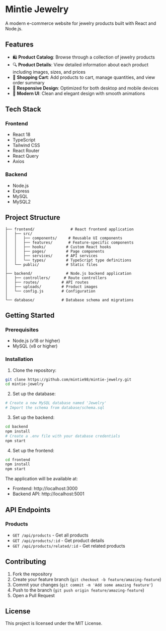 # Mintie Jewelry

A modern e-commerce website for jewelry products built with React and Node.js.

## Features

- 🛍️ **Product Catalog**: Browse through a collection of jewelry products
- 🔍 **Product Details**: View detailed information about each product including images, sizes, and prices
- 🛒 **Shopping Cart**: Add products to cart, manage quantities, and view order summary
- 📱 **Responsive Design**: Optimized for both desktop and mobile devices
- 🎨 **Modern UI**: Clean and elegant design with smooth animations

## Tech Stack

### Frontend
- React 18
- TypeScript
- Tailwind CSS
- React Router
- React Query
- Axios

### Backend
- Node.js
- Express
- MySQL
- MySQL2

## Project Structure

```
├── frontend/                # React frontend application
│   ├── src/
│   │   ├── components/     # Reusable UI components
│   │   ├── features/       # Feature-specific components
│   │   ├── hooks/         # Custom React hooks
│   │   ├── pages/         # Page components
│   │   ├── services/      # API services
│   │   └── types/         # TypeScript type definitions
│   └── public/            # Static files
│
├── backend/               # Node.js backend application
│   ├── controllers/      # Route controllers
│   ├── routes/          # API routes
│   ├── uploads/         # Product images
│   └── config.js        # Configuration
│
└── database/            # Database schema and migrations
```

## Getting Started

### Prerequisites
- Node.js (v18 or higher)
- MySQL (v8 or higher)

### Installation

1. Clone the repository:
```bash
git clone https://github.com/mintie98/mintie-jewelry.git
cd mintie-jewelry
```

2. Set up the database:
```bash
# Create a new MySQL database named 'Jewelry'
# Import the schema from database/schema.sql
```

3. Set up the backend:
```bash
cd backend
npm install
# Create a .env file with your database credentials
npm start
```

4. Set up the frontend:
```bash
cd frontend
npm install
npm start
```

The application will be available at:
- Frontend: http://localhost:3000
- Backend API: http://localhost:5001

## API Endpoints

### Products
- `GET /api/products` - Get all products
- `GET /api/products/:id` - Get product details
- `GET /api/products/related/:id` - Get related products

## Contributing

1. Fork the repository
2. Create your feature branch (`git checkout -b feature/amazing-feature`)
3. Commit your changes (`git commit -m 'Add some amazing feature'`)
4. Push to the branch (`git push origin feature/amazing-feature`)
5. Open a Pull Request

## License

This project is licensed under the MIT License. 